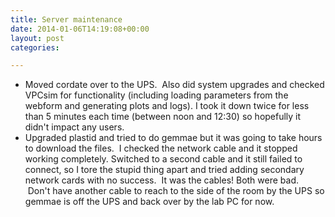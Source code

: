 ```yaml
---
title: Server maintenance
date: 2014-01-06T14:19:08+00:00
layout: post
categories:

---
```

  * Moved cordate over to the UPS.  Also did system upgrades and checked VPCsim for functionality (including loading parameters from the webform and generating plots and logs). I took it down twice for less than 5 minutes each time (between noon and 12:30) so hopefully it didn't impact any users.
  * Upgraded plastid and tried to do gemmae but it was going to take hours to download the files.  I checked the network cable and it stopped working completely. Switched to a second cable and it still failed to connect, so I tore the stupid thing apart and tried adding secondary network cards with no success.  It was the cables! Both were bad.  Don't have another cable to reach to the side of the room by the UPS so gemmae is off the UPS and back over by the lab PC for now.
